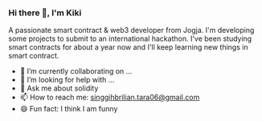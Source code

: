 ### Hi there 👋, I'm Kiki

A passionate smart contract & web3 developer from Jogja. I'm developing some projects to submit to an international hackathon. I've been studying smart contracts for about a year now and I'll keep learning new things in smart contract.

- 🔭 I’m currently collaborating on ...
- 🤔 I’m looking for help with ...
- 💬 Ask me about solidity
- 📫 How to reach me: singgihbrilian.tara06@gmail.com
- 😄 Fun fact: I think I am funny
